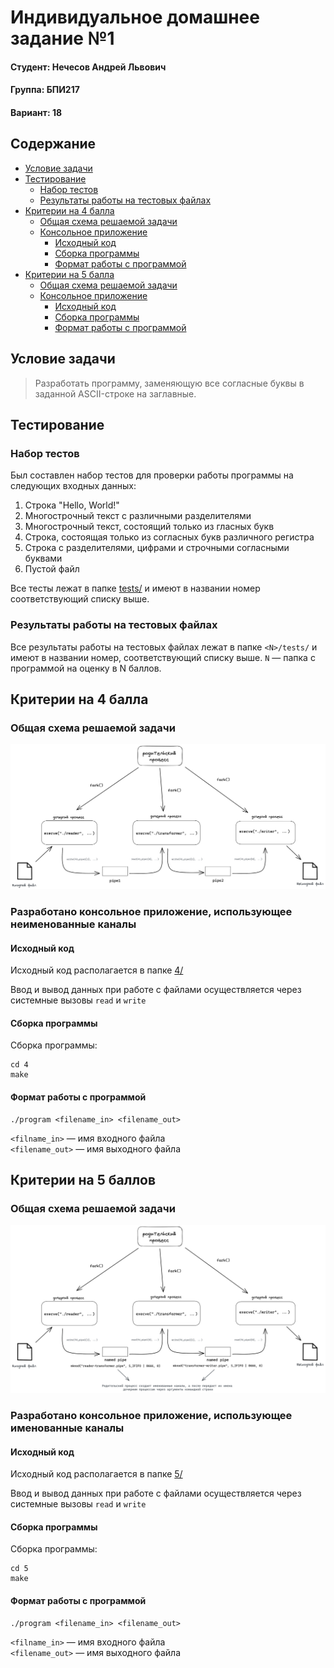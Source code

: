 # Индивидуальное домашнее задание №1

#### Студент: Нечесов Андрей Львович
#### Группа: БПИ217
#### Вариант: 18

## Содержание
- [Условие задачи](#условие-задачи)
- [Тестирование](#тестирование)
  - [Набор тестов](#набор-тестов)
  - [Результаты работы на тестовых файлах](#результаты-работы-на-тестовых-файлах)
- [Критерии на 4 балла](#критерии-на-4-балла)
  - [Общая схема решаемой задачи](#общая-схема-решаемой-задачи)
  - [Консольное приложение](#разработано-консольное-приложение-использующее-неименованные-каналы)
    - [Исходный код](#исходный-код)
    - [Сборка программы](#сборка-программы)
    - [Формат работы с программой](#формат-работы-с-программой)
- [Критерии на 5 балла](#критерии-на-5-балла)
  - [Общая схема решаемой задачи](#общая-схема-решаемой-задачи-1)
  - [Консольное приложение](#разработано-консольное-приложение-использующее-именованные-каналы)
    - [Исходный код](#исходный-код-1)
    - [Сборка программы](#сборка-программы-1)
    - [Формат работы с программой](#формат-работы-с-программой-1)
  

## Условие задачи
>Разработать программу, заменяющую все согласные буквы в заданной ASCII-строке на заглавные.
## Тестирование
### Набор тестов
Был составлен набор тестов для проверки работы программы на следующих входных данных:
1. Строка "Hello, World!"
2. Многострочный текст с различными разделителями
3. Многострочный текст, состоящий только из гласных букв
4. Строка, состоящая только из согласных букв различного регистра
5. Строка с разделителями, цифрами и строчными согласными буквами
6. Пустой файл

Все тесты лежат в папке [tests/](tests/) и имеют в названии номер соответствующий списку выше.

### Результаты работы на тестовых файлах
Все результаты работы на тестовых файлах лежат в папке `<N>/tests/` и имеют в названии номер, соответствующий списку выше. `N` &mdash; папка с программой на оценку в N баллов.

## Критерии на 4 балла
### Общая схема решаемой задачи
<p align="center">
<img src="4/pictures/scheme.png">
</p>

### Разработано консольное приложение, использующее неименованные каналы
#### Исходный код
Исходный код располагается в папке [4/](4/)  

Ввод и вывод данных при работе с файлами осуществляется через
системные вызовы `read` и `write`
#### Сборка программы
Сборка программы:
```commandline
cd 4
make
```
#### Формат работы с программой
```commandline
./program <filename_in> <filename_out>
```
`<filname_in>` &mdash; имя входного файла  
`<filename_out>` &mdash; имя выходного файла


## Критерии на 5 баллов
### Общая схема решаемой задачи
<p align="center">
<img src="5/pictures/scheme.png">
</p>

### Разработано консольное приложение, использующее именованные каналы
#### Исходный код
Исходный код располагается в папке [5/](5/)  

Ввод и вывод данных при работе с файлами осуществляется через
системные вызовы `read` и `write`
#### Сборка программы
Сборка программы:
```commandline
cd 5
make
```
#### Формат работы с программой
```commandline
./program <filename_in> <filename_out>
```
`<filname_in>` &mdash; имя входного файла  
`<filename_out>` &mdash; имя выходного файла
